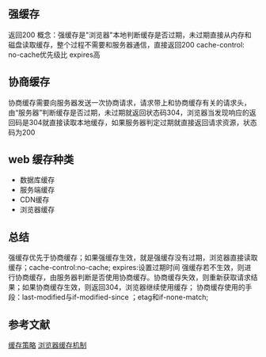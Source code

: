 ## 强缓存
返回200 
概念：强缓存是"浏览器"本地判断缓存是否过期，未过期直接从内存和磁盘读取缓存，整个过程不需要和服务器通信，直接返回200
cache-control: no-cache优先级比 expires高

## 协商缓存
协商缓存需要向服务器发送一次协商请求，请求带上和协商缓存有关的请求头，由“服务器”判断缓存是否过期，未过期就返回状态码304，浏览器当发现响应的返回码是304就直接读取本地缓存，如果服务器判定过期就直接返回请求资源，状态码为200

## web 缓存种类
- 数据库缓存
- 服务端缓存
- CDN缓存
- 浏览器缓存

## 总结
强缓存优先于协商缓存；如果强缓存生效，就是强缓存没有过期，浏览器直接读取缓存；cache-control:no-cache; expires:设置过期时间
强缓存若不生效，则进行协商缓存，由服务器判断是否使用协商缓存。协商缓存失效，则重新获取请求结果；如果协商缓存生效，则返回304，浏览器继续使用缓存；
协商缓存使用的手段：last-modified与if-modified-since ；etag和if-none-match;

## 参考文献
[缓存策略](https://www.jianshu.com/p/1f7e451498c6)
[浏览器缓存机制](https://blog.csdn.net/GEGEGEHUI/article/details/124685067)